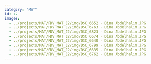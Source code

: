 ```yaml
---
category: "MAT"
id: 12
images:
  - ../projects/MAT/FDV_MAT_12/img/DSC_6652 - Dina Abdelhalim.JPG
  - ../projects/MAT/FDV_MAT_12/img/DSC_6763 - Dina Abdelhalim.JPG
  - ../projects/MAT/FDV_MAT_12/img/DSC_6823 - Dina Abdelhalim.JPG
  - ../projects/MAT/FDV_MAT_12/img/DSC_6674 - Dina Abdelhalim.JPG
  - ../projects/MAT/FDV_MAT_12/img/DSC_6640 - Dina Abdelhalim.JPG
  - ../projects/MAT/FDV_MAT_12/img/DSC_6799 - Dina Abdelhalim.JPG
  - ../projects/MAT/FDV_MAT_12/img/DSC_6635 - Dina Abdelhalim.JPG
  - ../projects/MAT/FDV_MAT_12/img/DSC_6762 - Dina Abdelhalim.JPG
---
```

